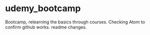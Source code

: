 # udemy_bootcamp
Bootcamp, relearning the basics through courses.
Checking Atom to confirm github works.
readme changes.

